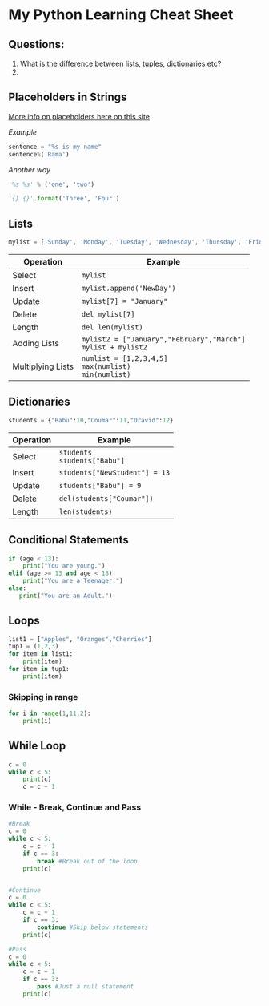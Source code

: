 # My Python Learning Cheat Sheet
## Questions: 
1. What is the difference between lists, tuples, dictionaries etc?
2. 

## Placeholders in Strings
[More info on placeholders here on this site](https://pyformat.info/)

*Example*

```python
sentence = "%s is my name"
sentence%('Rama')
```

*Another way*

```python
'%s %s' % ('one', 'two')

'{} {}'.format('Three', 'Four')
```

## Lists
```python
mylist = ['Sunday', 'Monday', 'Tuesday', 'Wednesday', 'Thursday', 'Friday', 'Saturday']
```
Operation | Example |
--- | --- | 
Select | `mylist`
Insert | `mylist.append('NewDay')`
Update | `mylist[7] = "January"`
Delete | `del mylist[7]`
Length | `del len(mylist)`
Adding Lists | `mylist2 = ["January","February","March"]` <br /> `mylist + mylist2`
Multiplying Lists | `numlist = [1,2,3,4,5]` <br /> `max(numlist)` <br /> `min(numlist)`



## Dictionaries
```python
students = {"Babu":10,"Coumar":11,"Dravid":12}
```
Operation | Example |
--- | --- | 
Select | `students` <br /> `students["Babu"]`
Insert | `students["NewStudent"] = 13`
Update | `students["Babu"] = 9`
Delete | `del(students["Coumar"])`
Length | `len(students)`


## Conditional Statements
```python
if (age < 13):
    print("You are young.")
elif (age >= 13 and age < 18):
    print("You are a Teenager.")
else:
   print("You are an Adult.")
```

## Loops
```python
list1 = ["Apples", "Oranges","Cherries"]
tup1 = (1,2,3)
for item in list1:
    print(item)
for item in tup1:
    print(item)
```

### Skipping in range
```python
for i in range(1,11,2):
    print(i)
```

## While Loop
```python
c = 0
while c < 5:
    print(c)
    c = c + 1
```
    
### While - Break, Continue and Pass
```python
#Break
c = 0
while c < 5:
    c = c + 1
    if c == 3:
        break #Break out of the loop
    print(c)
```

```python

#Continue
c = 0
while c < 5:
    c = c + 1
    if c == 3:
        continue #Skip below statements
    print(c)
```

```python
#Pass
c = 0
while c < 5:
    c = c + 1
    if c == 3:
        pass #Just a null statement
    print(c)

``` 
